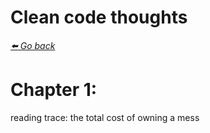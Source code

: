 # Clean code thoughts

*[:arrow_left: Go back](./BOOK.md)*

# Chapter 1:

reading trace: the total cost of owning a mess